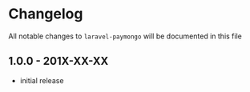 # Changelog

All notable changes to `laravel-paymongo` will be documented in this file

## 1.0.0 - 201X-XX-XX

- initial release
